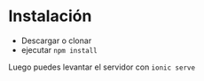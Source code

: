 # Instalación

* Descargar o clonar
* ejecutar ``npm install``

Luego puedes levantar el servidor con ``ionic serve``
